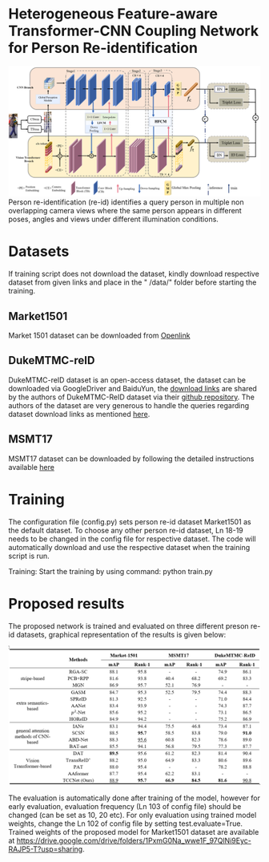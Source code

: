 # Heterogeneous Feature-aware Transformer-CNN Coupling Network for Person Re-identification

![framework](figs/framework.png)
Person re-identification (re-id) identifies a query person in multiple non overlapping camera views where the same
person appears in different poses, angles and views under different illumination conditions.

# Datasets

If training script does not download the dataset, kindly download respective dataset from given links and place in the "
/data/" folder before starting the training.

## Market1501

Market 1501 dataset can be downloaded from [Openlink](http://zheng-lab.cecs.anu.edu.au/Project/project_reid.html)

## DukeMTMC-reID

DukeMTMC-reID dataset is an open-access dataset, the dataset can be downloaded via GoogleDriver and BaiduYun,
the [download links](https://github.com/sxzrt/DukeMTMC-reID_evaluation#download-dataset) are shared by the authors of
DukeMTMC-ReID dataset via their [github repository](https://github.com/sxzrt/DukeMTMC-reID_evaluation). The authors of
the dataset are very generous to handle the queries regarding dataset download links as
mentioned [here](https://github.com/sxzrt/DukeMTMC-reID_evaluation#download-dataset).

## MSMT17

MSMT17 dataset can be downloaded by following the detailed instructions
available [here](https://www.pkuvmc.com/dataset.html)

# Training

The configuration file (config.py) sets person re-id dataset Market1501 as the default dataset. To choose any other
person re-id dataset, Ln 18-19 needs to be changed in the config file for respective dataset. The code will
automatically download and use the respective dataset when the training script is run.

Training: Start the training by using command: python train.py

# Proposed results

The proposed network is trained and evaluated on three different preson re-id datasets, graphical representation of the
results is given below:

![framework](figs/sota.png)

The evaluation is automatically done after training of the model, however for early evaluation, evaluation frequency (Ln
103 of config file) should be changed (can be set as 10, 20 etc). For only evaluation using trained model weights,
change the Ln 102 of config file by setting test.evaluate=True. Trained weights of the proposed model for Market1501
dataset are available at https://drive.google.com/drive/folders/1PxmG0Na_wwe1F_97QlNi9Eyc-RAJP5-T?usp=sharing.



